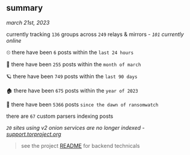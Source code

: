 
## summary
_march 21st, 2023_

currently tracking `136` groups across `249` relays & mirrors - _`101` currently online_

⏲ there have been `6` posts within the `last 24 hours`

🦈 there have been `255` posts within the `month of march`

🪐 there have been `749` posts within the `last 90 days`

🏚 there have been `675` posts within the `year of 2023`

🦕 there have been `5366` posts `since the dawn of ransomwatch`

there are `67` custom parsers indexing posts

_`20` sites using v2 onion services are no longer indexed - [support.torproject.org](https://support.torproject.org/onionservices/v2-deprecation/)_

> see the project [README](https://github.com/joshhighet/ransomwatch#ransomwatch--) for backend technicals
